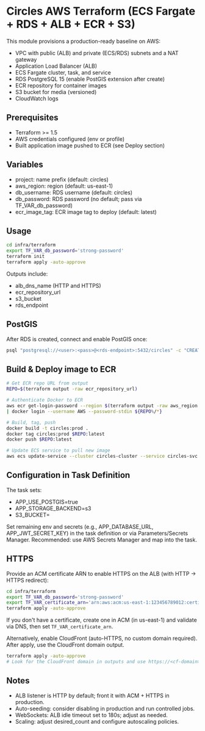 # Circles AWS Terraform (ECS Fargate + RDS + ALB + ECR + S3)

This module provisions a production-ready baseline on AWS:

- VPC with public (ALB) and private (ECS/RDS) subnets and a NAT gateway
- Application Load Balancer (ALB)
- ECS Fargate cluster, task, and service
- RDS PostgreSQL 15 (enable PostGIS extension after create)
- ECR repository for container images
- S3 bucket for media (versioned)
- CloudWatch logs

## Prerequisites

- Terraform >= 1.5
- AWS credentials configured (env or profile)
- Built application image pushed to ECR (see Deploy section)

## Variables

- project: name prefix (default: circles)
- aws_region: region (default: us-east-1)
- db_username: RDS username (default: circles)
- db_password: RDS password (no default; pass via TF_VAR_db_password)
- ecr_image_tag: ECR image tag to deploy (default: latest)

## Usage

```bash
cd infra/terraform
export TF_VAR_db_password='strong-password'
terraform init
terraform apply -auto-approve
```

Outputs include:

- alb_dns_name (HTTP and HTTPS)
- ecr_repository_url
- s3_bucket
- rds_endpoint

## PostGIS

After RDS is created, connect and enable PostGIS once:

```bash
psql "postgresql://<user>:<pass>@<rds-endpoint>:5432/circles" -c "CREATE EXTENSION IF NOT EXISTS postgis; SELECT PostGIS_Version();"
```

## Build & Deploy image to ECR

```bash
# Get ECR repo URL from output
REPO=$(terraform output -raw ecr_repository_url)

# Authenticate Docker to ECR
aws ecr get-login-password --region $(terraform output -raw aws_region 2>/dev/null || echo us-east-1) \
| docker login --username AWS --password-stdin ${REPO%/*}

# Build, tag, push
docker build -t circles:prod .
docker tag circles:prod $REPO:latest
docker push $REPO:latest

# Update ECS service to pull new image
aws ecs update-service --cluster circles-cluster --service circles-svc --force-new-deployment
```

## Configuration in Task Definition

The task sets:

- APP_USE_POSTGIS=true
- APP_STORAGE_BACKEND=s3
- S3_BUCKET=<created bucket>

Set remaining env and secrets (e.g., APP_DATABASE_URL, APP_JWT_SECRET_KEY) in the task definition or via Parameters/Secrets Manager. Recommended: use AWS Secrets Manager and map into the task.

## HTTPS

Provide an ACM certificate ARN to enable HTTPS on the ALB (with HTTP -> HTTPS redirect):

```bash
cd infra/terraform
export TF_VAR_db_password='strong-password'
export TF_VAR_certificate_arn='arn:aws:acm:us-east-1:123456789012:certificate/xxxxxxxx-xxxx-xxxx-xxxx-xxxxxxxxxxxx'
terraform apply -auto-approve
```

If you don't have a certificate, create one in ACM (in us-east-1) and validate via DNS, then set `TF_VAR_certificate_arn`.

Alternatively, enable CloudFront (auto-HTTPS, no custom domain required). After apply, use the CloudFront domain output.

```bash
terraform apply -auto-approve
# Look for the CloudFront domain in outputs and use https://<cf-domain>/
```

## Notes

- ALB listener is HTTP by default; front it with ACM + HTTPS in production.
- Auto-seeding: consider disabling in production and run controlled jobs.
- WebSockets: ALB idle timeout set to 180s; adjust as needed.
- Scaling: adjust desired_count and configure autoscaling policies.
